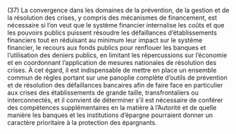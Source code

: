 (37) La convergence dans les domaines de la prévention, de la gestion et de la résolution des crises, y compris des mécanismes de financement, est nécessaire si l’on veut que le système financier internalise les coûts et que les pouvoirs publics puissent résoudre les défaillances d’établissements financiers tout en réduisant au minimum leur impact sur le système financier, le recours aux fonds publics pour renflouer les banques et l’utilisation des deniers publics, en limitant les répercussions sur l’économie et en coordonnant l’application de mesures nationales de résolution des crises. À cet égard, il est indispensable de mettre en place un ensemble commun de règles portant sur une panoplie complète d’outils de prévention et de résolution des défaillances bancaires afin de faire face en particulier aux crises des établissements de grande taille, transfrontaliers ou interconnectés, et il convient de déterminer s’il est nécessaire de conférer des compétences supplémentaires en la matière à l’Autorité et de quelle manière les banques et les institutions d’épargne pourraient donner un caractère prioritaire à la protection des épargnants.